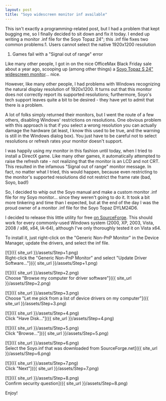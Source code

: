 ```yaml
---
layout: post
title: "Soyo widescreen monitor inf available"
---
```

This isn't exactly a programming-related post, but I had a problem that kept bugging me, so I finally decided to sit down and fix it today. I ended up writing a monitor .inf file for the Soyo Topaz 24"; this .inf file fixes two common problems:1. Users cannot select the native 1920x1200 resolution
1. Games fail with a "Signal out of range" error



Like many other people, I got in on the nice OfficeMax Black Friday sale about a year ago, scooping up (among other things) a [Soyo Topaz S 24" widescreen monitor](http://www.soyo.com/product/LCD_Monitors/9/TOPAZ_S_-_24%26quot%3B_Wide_TFT_LCD_Monitor/408)... nice.



However, like many other people, I had problems with Windows recognizing the natural display resolution of 1920x1200. It turns out that this monitor does not correctly report its supported resolutions; furthermore, Soyo's tech support leaves quite a bit to be desired - they have yet to admit that there is a problem.



A lot of folks simply returned their monitors, but I went the route of a few others, disabling Windows' restrictions on resolutions. One obvious problem with this approach is that if you select a wrong resolution you can actually damage the hardware (at least, I know this used to be true, and the warning is still in the Windows dialog box). You just have to be careful not to select resolutions or refresh rates your monitor doesn't support.



I was happily using my monitor in this fashion until today, when I tried to install a DirectX game. Like many other games, it automatically attempted to raise the refresh rate - not realizing that the monitor is an LCD and not CRT. This resulted in the infamous "Signal out of range" monitor message. In fact, no matter what I tried, this would happen, because even restricting to the monitor's supported resolutions did not restrict the frame rate (bad, Soyo, bad!)



So, I decided to whip out the Soyo manual and make a custom monitor .inf file for my Soyo monitor... since they weren't going to do it. It took a bit more tinkering and time than I expected, but at the end of the day I was the proud owner of a monitor .inf file for the Soyo Topaz DYLM24D6.



I decided to release this little utility for free [on SourceForge](https://sourceforge.net/project/showfiles.php?group_id=213700&package_id=283420). This should work for every commonly-used Windows system (2000, XP, 2003, Vista, 2008 / x86, x64, IA-64), although I've only thoroughly tested it on Vista x64.



To install it, just right-click on the "Generic Non-PnP Monitor" in the Device Manager, update the drivers, and select the inf file.



[![]({{ site_url }}/assets/Step+1.png)  
Right-click the "Generic Non-PnP Monitor" and select "Update Driver Software..."]({{ site_url }}/assets/Step+1.png)



[![]({{ site_url }}/assets/Step+2.png)  
Choose "Browse my computer for driver software"]({{ site_url }}/assets/Step+2.png)



[![]({{ site_url }}/assets/Step+3.png)  
Choose "Let me pick from a list of device drivers on my computer"]({{ site_url }}/assets/Step+3.png)



[![]({{ site_url }}/assets/Step+4.png)  
Click "Have Disk..."]({{ site_url }}/assets/Step+4.png)



[![]({{ site_url }}/assets/Step+5.png)  
Click "Browse..."]({{ site_url }}/assets/Step+5.png)



[![]({{ site_url }}/assets/Step+6.png)  
Select the Soyo.inf that was downloaded from SourceForge.net]({{ site_url }}/assets/Step+6.png)



[![]({{ site_url }}/assets/Step+7.png)  
Click "Next"]({{ site_url }}/assets/Step+7.png)



[![]({{ site_url }}/assets/Step+8.png)  
Confirm security question]({{ site_url }}/assets/Step+8.png)



Enjoy!